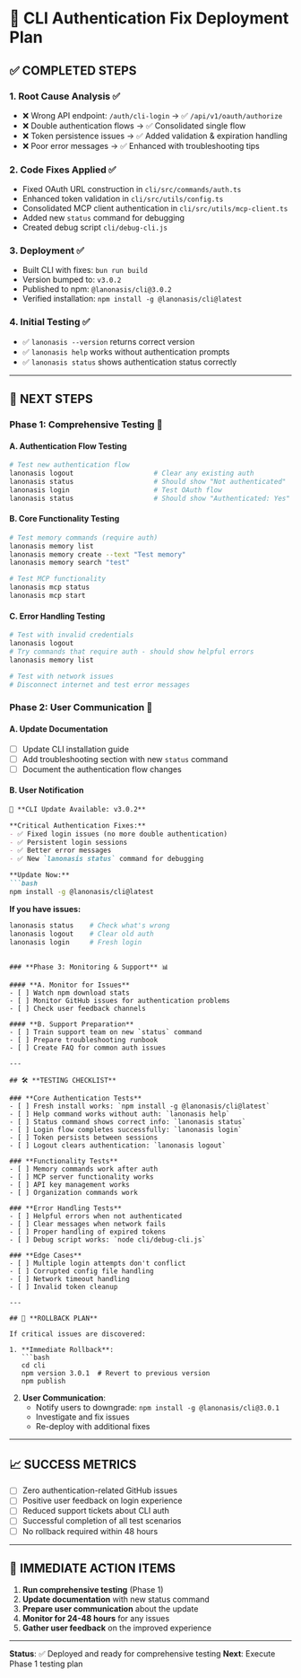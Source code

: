 # 🚀 CLI Authentication Fix Deployment Plan

## ✅ **COMPLETED STEPS**

### 1. **Root Cause Analysis** ✅
- ❌ Wrong API endpoint: `/auth/cli-login` → ✅ `/api/v1/oauth/authorize`
- ❌ Double authentication flows → ✅ Consolidated single flow
- ❌ Token persistence issues → ✅ Added validation & expiration handling
- ❌ Poor error messages → ✅ Enhanced with troubleshooting tips

### 2. **Code Fixes Applied** ✅
- Fixed OAuth URL construction in `cli/src/commands/auth.ts`
- Enhanced token validation in `cli/src/utils/config.ts`
- Consolidated MCP client authentication in `cli/src/utils/mcp-client.ts`
- Added new `status` command for debugging
- Created debug script `cli/debug-cli.js`

### 3. **Deployment** ✅
- Built CLI with fixes: `bun run build`
- Version bumped to: `v3.0.2`
- Published to npm: `@lanonasis/cli@3.0.2`
- Verified installation: `npm install -g @lanonasis/cli@latest`

### 4. **Initial Testing** ✅
- ✅ `lanonasis --version` returns correct version
- ✅ `lanonasis help` works without authentication prompts
- ✅ `lanonasis status` shows authentication status correctly

---

## 🎯 **NEXT STEPS**

### **Phase 1: Comprehensive Testing** 🧪

#### **A. Authentication Flow Testing**
```bash
# Test new authentication flow
lanonasis logout                    # Clear any existing auth
lanonasis status                    # Should show "Not authenticated"
lanonasis login                     # Test OAuth flow
lanonasis status                    # Should show "Authenticated: Yes"
```

#### **B. Core Functionality Testing**
```bash
# Test memory commands (require auth)
lanonasis memory list
lanonasis memory create --text "Test memory"
lanonasis memory search "test"

# Test MCP functionality
lanonasis mcp status
lanonasis mcp start
```

#### **C. Error Handling Testing**
```bash
# Test with invalid credentials
lanonasis logout
# Try commands that require auth - should show helpful errors
lanonasis memory list

# Test with network issues
# Disconnect internet and test error messages
```

### **Phase 2: User Communication** 📢

#### **A. Update Documentation**
- [ ] Update CLI installation guide
- [ ] Add troubleshooting section with new `status` command
- [ ] Document the authentication flow changes

#### **B. User Notification**
```markdown
🎉 **CLI Update Available: v3.0.2**

**Critical Authentication Fixes:**
- ✅ Fixed login issues (no more double authentication)
- ✅ Persistent login sessions
- ✅ Better error messages
- ✅ New `lanonasis status` command for debugging

**Update Now:**
```bash
npm install -g @lanonasis/cli@latest
```

**If you have issues:**
```bash
lanonasis status    # Check what's wrong
lanonasis logout    # Clear old auth
lanonasis login     # Fresh login
```
```

### **Phase 3: Monitoring & Support** 📊

#### **A. Monitor for Issues**
- [ ] Watch npm download stats
- [ ] Monitor GitHub issues for authentication problems
- [ ] Check user feedback channels

#### **B. Support Preparation**
- [ ] Train support team on new `status` command
- [ ] Prepare troubleshooting runbook
- [ ] Create FAQ for common auth issues

---

## 🛠️ **TESTING CHECKLIST**

### **Core Authentication Tests**
- [ ] Fresh install works: `npm install -g @lanonasis/cli@latest`
- [ ] Help command works without auth: `lanonasis help`
- [ ] Status command shows correct info: `lanonasis status`
- [ ] Login flow completes successfully: `lanonasis login`
- [ ] Token persists between sessions
- [ ] Logout clears authentication: `lanonasis logout`

### **Functionality Tests**
- [ ] Memory commands work after auth
- [ ] MCP server functionality works
- [ ] API key management works
- [ ] Organization commands work

### **Error Handling Tests**
- [ ] Helpful errors when not authenticated
- [ ] Clear messages when network fails
- [ ] Proper handling of expired tokens
- [ ] Debug script works: `node cli/debug-cli.js`

### **Edge Cases**
- [ ] Multiple login attempts don't conflict
- [ ] Corrupted config file handling
- [ ] Network timeout handling
- [ ] Invalid token cleanup

---

## 🚨 **ROLLBACK PLAN**

If critical issues are discovered:

1. **Immediate Rollback**:
   ```bash
   cd cli
   npm version 3.0.1  # Revert to previous version
   npm publish
   ```

2. **User Communication**:
   - Notify users to downgrade: `npm install -g @lanonasis/cli@3.0.1`
   - Investigate and fix issues
   - Re-deploy with additional fixes

---

## 📈 **SUCCESS METRICS**

- [ ] Zero authentication-related GitHub issues
- [ ] Positive user feedback on login experience
- [ ] Reduced support tickets about CLI auth
- [ ] Successful completion of all test scenarios
- [ ] No rollback required within 48 hours

---

## 🎯 **IMMEDIATE ACTION ITEMS**

1. **Run comprehensive testing** (Phase 1)
2. **Update documentation** with new status command
3. **Prepare user communication** about the update
4. **Monitor for 24-48 hours** for any issues
5. **Gather user feedback** on the improved experience

---

**Status**: ✅ Deployed and ready for comprehensive testing
**Next**: Execute Phase 1 testing plan